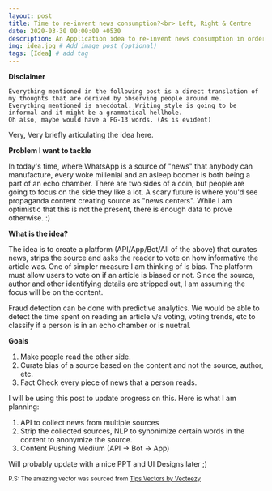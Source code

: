 ```yaml
---
layout: post
title: Time to re-invent news consumption?<br> Left, Right & Centre
date: 2020-03-30 00:00:00 +0530
description: An Application idea to re-invent news consumption in order to lessen the bias # Add post description (optional)
img: idea.jpg # Add image post (optional)
tags: [Idea] # add tag
---
```

**Disclaimer**
```
Everything mentioned in the following post is a direct translation of my thoughts that are derived by observing people around me.
Everything mentioned is anecdotal. Writing style is going to be informal and it might be a grammatical hellhole. 
Oh also, maybe would have a PG-13 words. (As is evident)
```

Very, Very briefly articulating the idea here.

**Problem I want to tackle**

In today's time, where WhatsApp is a source of "news" that anybody can manufacture, every woke millenial and an asleep boomer is both being a part of an echo chamber. There are two sides of a coin, but people are going to focus on the side they like a lot. A scary future is where you'd see propaganda content creating source as "news centers". While I am optimistic that this is not the present, there is enough data to prove otherwise. :)


**What is the idea?**

The idea is to create a platform (API/App/Bot/All of the above) that curates news, strips the source and asks the reader to vote on how informative the article was. One of simpler measure I am thinking of is bias. The platform must allow users to vote on if an article is biased or not. Since the source, author and other identifying details are stripped out, I am assuming the focus will be on the content. 

Fraud detection can be done with predictive analytics. We would be able to detect the time spent on reading an article v/s voting, voting trends, etc to classify if a person is in an echo chamber or is nuetral. 


**Goals**

1. Make people read the other side.
2. Curate bias of a source based on the content and not the source, author, etc.
3. Fact Check every piece of news that a person reads.

I will be using this post to update progress on this.
Here is what I am planning:

1. API to collect news from multiple sources
2. Strip the collected sources, NLP to synonimize certain words in the content to anonymize the source.
3. Content Pushing Medium (API -> Bot -> App)

Will probably update with a nice PPT and UI Designs later ;) 

<sub>P.S: The amazing vector was sourced from <a href="https://www.vecteezy.com/free-vector/tips">Tips Vectors by Vecteezy</a></sub>